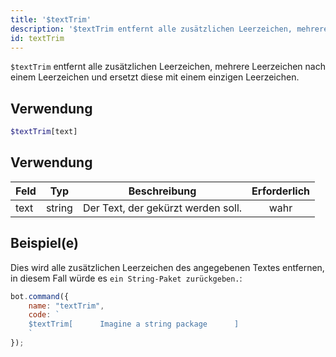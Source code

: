 ```yaml
---
title: '$textTrim'
description: '$textTrim entfernt alle zusätzlichen Leerzeichen, mehrere Leerzeichen nach einem Leerzeichen und ersetzt diese durch ein einziges Leerzeichen.'
id: textTrim
---
```


`$textTrim` entfernt alle zusätzlichen Leerzeichen, mehrere Leerzeichen nach einem Leerzeichen und ersetzt diese mit einem einzigen Leerzeichen.

## Verwendung

```php
$textTrim[text]
```

## Verwendung

| Feld | Typ    | Beschreibung                       | Erforderlich |
| ---- | ------ | ---------------------------------- |:------------:|
| text | string | Der Text, der gekürzt werden soll. |     wahr     |

## Beispiel(e)

Dies wird alle zusätzlichen Leerzeichen des angegebenen Textes entfernen, in diesem Fall würde es `ein String-Paket zurückgeben.`:

```javascript
bot.command({
    name: "textTrim",
    code: `
    $textTrim[      Imagine a string package      ]
    `
});
```